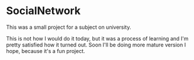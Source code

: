 # SocialNetwork
This was a small project for a subject on university. 

This is not how I would do it today, but it was a process of learning and I'm pretty satisfied how it turned out.
Soon I'll be doing more mature version I hope, because it's a fun project.
